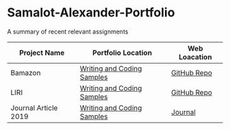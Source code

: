 # Samalot-Alexander-Portfolio
A summary of recent relevant assignments

| Project Name      | Portfolio Location        | Web Loacation         |
| -------- | -------------- | -------------- |
| Bamazon | [Writing and Coding Samples](https://alexsamalot19.github.io/Samalot-Alexander-Portfolio/blog-page.html) | [GitHub Repo](ttps://github.com/alexSamalot19/bamazon) |
| LIRI | [Writing and Coding Samples](https://alexsamalot19.github.io/Samalot-Alexander-Portfolio/blog-page.html) | [GitHub Repo](https://github.com/alexSamalot19/liri-node-app) |
| Journal Article 2019 | [Writing and Coding Samples](https://alexsamalot19.github.io/Samalot-Alexander-Portfolio/blog-page.html) | [Journal](https://journals.ametsoc.org/doi/abs/10.1175/WAF-D-18-0068.1?mobileUi=0) |
